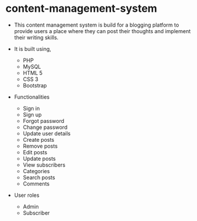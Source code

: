 # content-management-system

*   This content management system is build for a blogging platform to provide users a place where they can
    post their thoughts and implement their writing skills.

*   It is built using,
    *   PHP
    *   MySQL
    *   HTML 5
    *   CSS 3
    *   Bootstrap

*   Functionalities
    *   Sign in
    *   Sign up
    *   Forgot password
    *   Change password
    *   Update user details
    *   Create posts
    *   Remove posts
    *   Edit posts
    *   Update posts
    *   View subscribers
    *   Categories
    *   Search posts
    *   Comments

*   User roles
    *   Admin
    *   Subscriber